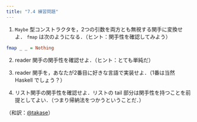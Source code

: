 ```yaml
---
title: "7.4 練習問題"
---
```


1. `Maybe` 型コンストラクタを，2つの引数を両方とも無視する関手に変換せよ． `fmap` は次のようになる．（ヒント：関手性を確認してみよう）

```haskell
fmap _ _ = Nothing
```

2. reader 関手の関手性を確認せよ．（ヒント：とても単純だ）

3. reader 関手を，あなたが2番目に好きな言語で実装せよ．（1番は当然 Haskell でしょう？）

4. リスト関手の関手性を確認せよ．リストの tail 部分は関手性を持つことを前提としてよい．（つまり帰納法をつかうということだ．）

（和訳：[@takase](https://zenn.dev/takase)）